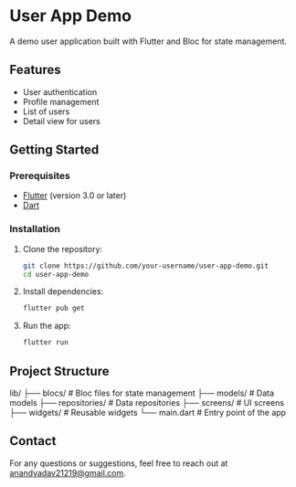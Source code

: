 # User App Demo

A demo user application built with Flutter and Bloc for state management.

## Features

- User authentication
- Profile management
- List of users
- Detail view for users

## Getting Started

### Prerequisites

- [Flutter](https://flutter.dev/docs/get-started/install) (version 3.0 or later)
- [Dart](https://dart.dev/get-dart)

### Installation

1. Clone the repository:
    ```bash
    git clone https://github.com/your-username/user-app-demo.git
    cd user-app-demo
    ```

2. Install dependencies:
    ```bash
    flutter pub get
    ```

3. Run the app:
    ```bash
    flutter run
    ```

## Project Structure

lib/
├── blocs/ # Bloc files for state management
├── models/ # Data models
├── repositories/ # Data repositories
├── screens/ # UI screens
├── widgets/ # Reusable widgets
└── main.dart # Entry point of the app



## Contact

For any questions or suggestions, feel free to reach out at anandyadav21219@gmail.com.
